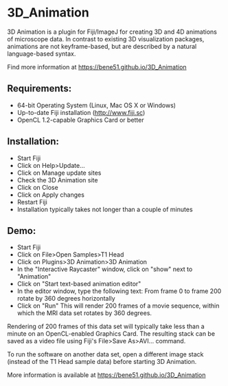 3D_Animation
============
3D Animation is a plugin for Fiji/ImageJ for creating 3D and 4D animations of microscope data. In contrast to existing 3D 
visualization packages, animations are not keyframe-based, but are described by a natural language-based syntax.

Find more information at https://bene51.github.io/3D_Animation

Requirements:
-------------
* 64-bit Operating System (Linux, Mac OS X or Windows)
* Up-to-date Fiji installation (http://www.fiji.sc)
* OpenCL 1.2-capable Graphics Card or better

Installation:
-------------
* Start Fiji
* Click on Help>Update...
* Click on Manage update sites
* Check the 3D Animation site
* Click on Close
* Click on Apply changes
* Restart Fiji
* Installation typically takes not longer than a couple of minutes

Demo:
-----
* Start Fiji
* Click on File>Open Samples>T1 Head
* Click on Plugins>3D Animation>3D Animation
* In the "Interactive Raycaster" window, click on "show" next to "Animation"
* Click on "Start text-based animation editor"
* In the editor window, type the following text:
  From frame 0 to frame 200 rotate by 360 degrees horizontally
* Click on "Run"
  This will render 200 frames of a movie sequence, within which the MRI data set rotates by 360 degrees.

Rendering of 200 frames of this data set will typically take less than a minute on an OpenCL-enabled Graphics Card.
The resulting stack can be saved as a video file using Fiji's File>Save As>AVI... command.

To run the software on another data set, open a different image stack (instead of the T1 Head sample data) before starting 3D Animation.

More information is available at https://bene51.github.io/3D_Animation

